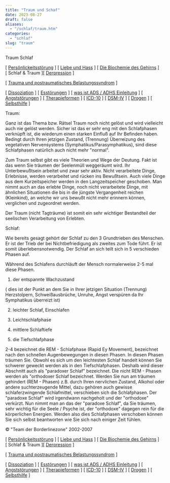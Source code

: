 ```yaml
---
title: "Traum und Schaf"
date: 2023-08-27
draft: false
aliases:
  - "/schlaf/traum.htm"
categories:
  - "schlaf"
slug: "traum"
---
```


Traum Schlaf

[ [Persönlickeitsstörung](../persstoerung/persstoerung1.html) ] [ [Liebe und Hass](../definition/liebe1.htm) ] [ [Die Biochemie des Gehirns](../biochemie/biochemie.htm) ] [ Schlaf & Traum ][ [Derpression](../depression/depri.html) ]

[ [Trauma und postraumatisches Belastungssyndrom](../trauma/trauma.htm) ]

[ [Dissoziation](../disso/dissoziation.htm) ] [ [Esstörungen](../ess/esst1.html) ] [ [was ist ADS / ADHS Einleitung](../ads/ads.html) ] [ [Angststörungen](../angststoerung/angststoerungen.htm) ] [ [Therapieformen](../theraformen/theraformen.htm) ] [ [ICD-10](../definition/icd10.htm) ] [ [DSM-IV](../definition/dsm.htm) ] [ [Drogen](../definition/definitionen_1.htm) ] [ [Selbsthilfe](../selbsthilfe/selbsthilfe.htm) ]

Traum:

Ganz ist das Thema bzw. Rätsel Traum
noch nicht gelöst und wird vielleicht auch nie gelöst werden. Sicher ist das
er sehr eng mit den Schlafphasen verknüpft ist, die wiederum einen starken Einfluß
auf Ihr Befinden haben. Bedingt durch Ihren jetzigen Zustand,
(Trennung) Überreizung des vegetativen Nervensystems
(Symphatikus/Parasymphatikus), sind diese Schlafphasen natürlich auch nicht
mehr "normal".

Zum Traum selbst gibt es viele Theorien
und Wege der Deutung. Fakt ist das wenn Sie träumen der Seelenmüll weggeräumt
wird. Ihr Unterbewußtsein arbeitet und zwar sehr aktiv. Nicht verarbeitete
Dinge, Erlebnisse, werden verarbeitet und rücken ins Bewußtsein. Auch viele
Dinge aus dem Kurzeitspeicher werden in den Langzeitspeicher geschoben. Man
nimmt auch an das erlebte Dinge, noch nicht verarbeitete Dinge, mit ähnlichen
Situationen die bis in die jüngste Vergangenheit reichen (Kleinkind), an welche
wir uns bewußt nicht mehr erinnern können, verglichen und zugeordnet werden.

Der Traum (nicht Tagträume) ist somit
ein sehr wichtiger Bestandteil der seelischen Verarbeitung von Erlebten.

Schlaf:

Wie bereits gesagt gehört der Schlaf
zu den 3 Grundtrieben des Menschen. Er
ist der Trieb der bei Nichtbefriedigung als zweites zum Tode führt. Er ist somit
überlebensnotwendig. Der Schlaf an sich teilt sich in 5 verschieden Phasen auf.

Während des Schlafens durchläuft der
Mensch normalerweise 2-5 mal diese Phasen.

1. der entspannte Wachzustand

( dies ist der Punkt an dem Sie in
Ihrer jetzigen Situation (Trennung) Herzstolpern, Schweißausbrüche, Unruhe, Angst
verspüren da Ihr Symphatikus überreizt ist)

2. leichter Schlaf, Einschlafen

3. Leichtschlafphase

4. mittlere Schlaftiefe

5. die Tiefschlafphase

2-4
bezeichnet die REM - Schlafphase (Rapid Ey Movement), bezeichnet nach den
schnellen Augenbewegungen in diesen Phasen. In diesen Phasen träumen Sie.
Obwohl es sich um den leichtesten Schlaf handelt können Sie schwerer geweckt
werden als in den Tiefschlafphasen. Deshalb wird dieser Abschnitt auch als
"paradoxer Schlaf" bezeichnet. Die nicht REM - Phasen werden als
"orthodoxer Schlaf bezeichnet. Werden Sie nun am träumen gehindert (REM -
Phasen) z.B. durch Ihren nervlichen Zustand, Alkohol oder andere suchterzeugende
Mittel, dazu gehören auch gewisse schlaferzwingende Schlafmittel, verschieben
sich die Schlafphasen. Der "paradoxe Schlaf" wird irgendwann
nachgeholt und der "orthodoxe" verkürzt. Nun nimmt man an das der
"paradoxe Schlaf", da Sie träumen, sehr wichtig für die Seele /
Psyche ist, der "orthodoxe" dagegen rein für die körperlichen
Energien. Werden also dies Schlafphasen verschoben können Sie sich selbst
beantworten wie Sie sich nach einiger Zeit fühlen.

© "Team der Borderlinezone" 2002-2007

[ [Persönlickeitsstörung](../persstoerung/persstoerung1.html) ] [ [Liebe und Hass](../definition/liebe1.htm) ] [ [Die Biochemie des Gehirns](../biochemie/biochemie.htm) ] [ Schlaf & Traum ][ [Derpression](../depression/depri.html) ]

[ [Trauma und postraumatisches Belastungssyndrom](../trauma/trauma.htm) ]

[ [Dissoziation](../disso/dissoziation.htm) ] [ [Esstörungen](../ess/esst1.html) ] [ [was ist ADS / ADHS Einleitung](../ads/ads.html) ] [ [Angststörungen](../angststoerung/angststoerungen.htm) ] [ [Therapieformen](../theraformen/theraformen.htm) ] [ [ICD-10](../definition/icd10.htm) ] [ [DSM-IV](../definition/dsm.htm) ] [ [Drogen](../definition/definitionen_1.htm) ] [ [Selbsthilfe](../selbsthilfe/selbsthilfe.htm) ]